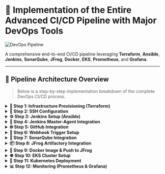 # 🚀 Implementation of the Entire Advanced CI/CD Pipeline with Major DevOps Tools

![DevOps Pipeline](https://imgur.com/WcCpKVU.png)

A comprehensive end-to-end CI/CD pipeline leveraging **Terraform**, **Ansible**, **Jenkins**, **SonarQube**, **JFrog**, **Docker**, **EKS**, **Prometheus**, and **Grafana**.

---

## 🧩 Pipeline Architecture Overview

> Below is a step-by-step implementation breakdown of the complete DevOps CI/CD process.

<details>
<summary><strong>🔧 Step 1: Infrastructure Provisioning (Terraform)</strong></summary>

- Provisioned **VPC**, **Security Groups**, **Ansible Controller**, **Jenkins Master**, and **Agent Instances** using Terraform.  
🔗 [Step Details](https://github.com/Haswanthkondamadugula/DevOps-Projects/blob/master/DevOps-Project-06/Steps/step1.md#L1)

</details>

<details>
<summary><strong>🔐 Step 2: SSH Configuration</strong></summary>

- Set up password-less authentication between Ansible Controller and Agent nodes.  
🔗 [Step Details](https://github.com/Haswanthkkondamadugula/DevOps-Projects/blob/master/DevOps-Project-06/Steps/step2.md#L1)

</details>

<details>
<summary><strong>⚙️ Step 3: Jenkins Setup (Ansible)</strong></summary>

- Configured Jenkins Master and Agent nodes.  
- Agent configured as **Maven Build Server**.  
🔗 [Step Details](https://github.com/Haswanthkondamadugula/DevOps-Projects/blob/master/DevOps-Project-06/Steps/step3.md#L1)

</details>

<details>
<summary><strong>🔗 Step 4: Jenkins Master-Agent Integration</strong></summary>

- Connected Jenkins Master to Agent with credentials.  
🔗 [Step Details](https://github.com/Haswanthkondamaugula/DevOps-Projects/blob/master/DevOps-Project-06/Steps/step4.md#L1)

</details>

<details>
<summary><strong>🌐 Step 5: GitHub Integration</strong></summary>

- Added GitHub credentials.  
- Created **Multibranch Pipeline Job**.  
🔗 [Step Details](https://github.com/Haswanthkondamadugula/DevOps-Projects/blob/master/DevOps-Project-06/Steps/step5.md#L1)

</details>

<details>
<summary><strong>🚨 Step 6: Webhook Trigger Setup</strong></summary>

- Configured GitHub webhook trigger using **Multibranch Scan Webhook Trigger Plugin**.  
🔗 [Step Details](https://github.com/Haswanthkondamadugula/DevOps-Projects/blob/master/DevOps-Project-06/Steps/step6.md#L1)

</details>

<details>
<summary><strong>🧪 Step 7: SonarQube Integration</strong></summary>

- Generated access token in SonarCloud.  
- Installed SonarQube scanner plugin.  
- Added SonarQube server and scanner to Jenkins.  
- Configured `sonar-project.properties`.  
- Added **code quality**, **unit test**, and **build** stages in `Jenkinsfile`.  
🔗 [Step-by-step Setup](https://github.com/Haswanthkondamadugula/DevOps-Projects/blob/master/DevOps-Project-06/Steps/step7.md#L3)

</details>

<details>
<summary><strong>📦 Step 8: JFrog Artifactory Integration</strong></summary>

- Configured JFrog credentials.  
- Installed Artifactory plugin in Jenkins.  
🔗 [Details](https://github.com/Haswanthkondamadugula/DevOps-Projects/blob/master/DevOps-Project-06/Steps/step8.md#L1)

</details>

<details>
<summary><strong>🐳 Step 9: Docker Image & Push to JFrog</strong></summary>

- Built Docker image from `.jar`.  
- Pushed to JFrog Artifactory using **Docker Pipeline Plugin**.  
- Added **Docker Build & Publish** stage to Jenkinsfile.  
🔗 [Details](https://github.com/Haswanthkondamadugula/DevOps-Projects/blob/master/DevOps-Project-06/Steps/step9.md#L1)

</details>

<details>
<summary><strong>☸️ Step 10: EKS Cluster Setup</strong></summary>

- Created **EKS cluster** via Terraform.  
- Installed `kubectl` and AWS CLI in Jenkins slave.  
- Configured Kube credentials using:
  ```
  aws eks update-kubeconfig --region <region_name> --name <cluster_name>
  ```

🔗 [Details](https://github.com/Haswanthkondamadugula/DevOps-Projects/blob/master/DevOps-Project-06/Steps/step10.md#L3)

</details>

<details>
<summary><strong>🚀 Step 11: Kubernetes Deployment</strong></summary>

- Pulled Docker image using Kubernetes secrets.  
- Deployed it to EKS cluster using **Deployment** and **Service** resources.  
- Exposed via LoadBalancer.  
🔗 [Details](https://github.com/Haswanthkondamadugula/DevOps-Projects/blob/master/DevOps-Project-06/Steps/step11.md#L1)

</details>

<details>
<summary><strong>📊 Step 12: Monitoring (Prometheus & Grafana)</strong></summary>

- Added Prometheus Helm repo.  
- Enabled monitoring in EKS cluster.  
- Changed Prometheus and Grafana services to `LoadBalancer` for browser access.  
🔗 [Details](https://github.com/Haswanthkondamadugula/DevOps-Projects/blob/master/DevOps-Project-06/Steps/step12.md#L1)

</details>

